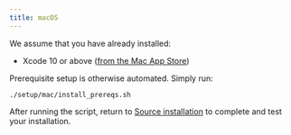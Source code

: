 ```yaml
---
title: macOS
---
```


We assume that you have already installed:

* Xcode 10 or above ([from the Mac App Store](https://itunes.apple.com/us/app/xcode/id497799835))

Prerequisite setup is otherwise automated. Simply run:

```
./setup/mac/install_prereqs.sh
```

After running the script, return to [Source installation](/from_source.html) to complete and test your
installation.
